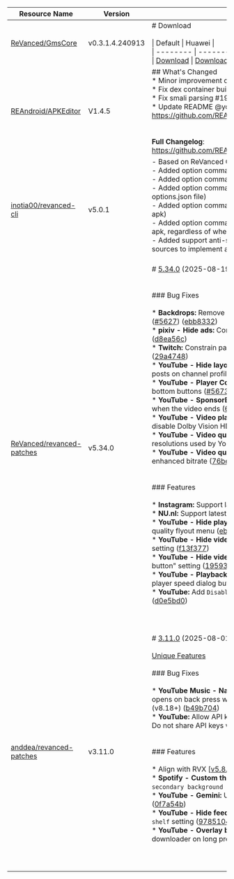 | Resource Name | Version | Changelog | Published On | Build By|
|---------------|---------|-----------|--------------|---------|
| [ReVanced/GmsCore](https://github.com/ReVanced/GmsCore/releases/tag/v0.3.1.4.240913) | v0.3.1.4.240913 | # Download<br><br>\| Default \| Huawei \|<br>\| -------- \| -------- \|<br>\| [Download](https://github.com/ReVanced/GmsCore/releases/download/v0.3.1.4.240913/app.revanced.android.gms-240913008-signed.apk) \|  [Download](https://github.com/ReVanced/GmsCore/releases/download/v0.3.1.4.240913/app.revanced.android.gms-240913008-hw-signed.apk) \|<br> | 2024-04-05T02:37:11Z | [Docker-py-revanced](https://github.com/nikhilbadyal/docker-py-revanced) |
| [REAndroid/APKEditor](https://github.com/REAndroid/APKEditor/releases/tag/V1.4.5) | V1.4.5 | ## What's Changed<br>* Minor improvement on dex building performance<br>* Fix dex container building issues<br>* Fix smali parsing #198 <br>* Update README @yonggamer in https://github.com/REAndroid/APKEditor/pull/203<br><br><br>**Full Changelog**: https://github.com/REAndroid/APKEditor/compare/V1.4.4...V1.4.5 | 2025-08-13T20:00:41Z | [Docker-py-revanced](https://github.com/nikhilbadyal/docker-py-revanced) |
| [inotia00/revanced-cli](https://github.com/inotia00/revanced-cli/releases/tag/v5.0.1) | v5.0.1 | - Based on ReVanced Cli [5.0.0](https://github.com/ReVanced/revanced-cli/tree/v5.0.0)<br>- Added option command `options` (`options.json` file generator)<br>- Added option command `patches` (`patches.json` file generator)<br>- Added option command `--legacy-options` (set patch option via options.json file)<br>- Added option command `--rip-libs` (remove native libs from apk)<br>- Added option command `--unsigned` (disable signing of the final apk, regardless of whether it is mounted or not)<br>- Added support anti-split (merged some [REAndroid/ARSCLib](https://github.com/REAndroid/ARSCLib) sources to implement anti-split)<br><br> | 2024-12-08T09:50:42Z | [Docker-py-revanced](https://github.com/nikhilbadyal/docker-py-revanced) |
| [ReVanced/revanced-patches](https://github.com/ReVanced/revanced-patches/releases/tag/v5.34.0) | v5.34.0 | # [5.34.0](https://github.com/ReVanced/revanced-patches/compare/v5.33.0...v5.34.0) (2025-08-19)<br><br><br>### Bug Fixes<br><br>* **Backdrops:** Remove broken patch that is no longer supported ([#5627](https://github.com/ReVanced/revanced-patches/issues/5627)) ([ebb8332](https://github.com/ReVanced/revanced-patches/commit/ebb83320838aa99dd4417d45a50333dd42c1218a))<br>* **pixiv - Hide ads:** Constrain patch to last working app target ([d8ea56c](https://github.com/ReVanced/revanced-patches/commit/d8ea56ca4be47df1c43f96ec41b91c800f1d9daf))<br>* **Twitch:** Constrain patches to last working app targets ([#5373](https://github.com/ReVanced/revanced-patches/issues/5373)) ([29a4748](https://github.com/ReVanced/revanced-patches/commit/29a47481c4efa209a3a53df60613b59a73adbe07))<br>* **YouTube - Hide layout components:** Do not hide community posts on channel profiles ([#5634](https://github.com/ReVanced/revanced-patches/issues/5634)) ([9e3d5a2](https://github.com/ReVanced/revanced-patches/commit/9e3d5a2b36106479470f3f69920518b57e8c4dca))<br>* **YouTube - Player Controls:** Fix chapter title overlapping the bottom buttons ([#5673](https://github.com/ReVanced/revanced-patches/issues/5673)) ([09ccee7](https://github.com/ReVanced/revanced-patches/commit/09ccee71384df338bbf8acc1097f619a372c4868))<br>* **YouTube - SponsorBlock:** Do not hide voting or create button when the video ends ([6aba4e2](https://github.com/ReVanced/revanced-patches/commit/6aba4e284de9bb94b49eea8be2baf2870eecbbcf))<br>* **YouTube - Video playback:** Disable HDR video does not disable Dolby Vision HDR ([#5661](https://github.com/ReVanced/revanced-patches/issues/5661)) ([6dab988](https://github.com/ReVanced/revanced-patches/commit/6dab98810645b96bd0387ba7d607e5d8ffb1b5bb))<br>* **YouTube - Video quality:** Fix additional incorrect quality resolutions used by YouTube ([a2a1fbe](https://github.com/ReVanced/revanced-patches/commit/a2a1fbe2959be8334c54cfc3426c24a960c55c8f))<br>* **YouTube - Video quality:** Show FHD+ icon for 1080p 60fps enhanced bitrate ([76bed37](https://github.com/ReVanced/revanced-patches/commit/76bed3734093713af24ef065d5ffc5b1cd83f29a))<br><br><br>### Features<br><br>* **Instagram:** Support latest app version ([#5611](https://github.com/ReVanced/revanced-patches/issues/5611)) ([26fe690](https://github.com/ReVanced/revanced-patches/commit/26fe690dfbefe6c412c5f81f208a3b1d2fbd7a0a))<br>* **NU.nl:** Support latest app version ([#5643](https://github.com/ReVanced/revanced-patches/issues/5643)) ([7338e4a](https://github.com/ReVanced/revanced-patches/commit/7338e4a5a99f913256120d0d58fede3aa4ee8922))<br>* **YouTube - Hide player flyout menu items:** Add option to hide quality flyout menu ([eb55068](https://github.com/ReVanced/revanced-patches/commit/eb5506856a2eaf2a8585e598868ddba3e1429159))<br>* **YouTube - Hide video action buttons:** Add "Hide Hype button" setting ([f13f377](https://github.com/ReVanced/revanced-patches/commit/f13f3770e7c4fd5bff8f3e224fb1b1ead50a3c18))<br>* **YouTube - Hide video action buttons:** Add "Hide Promote button" setting ([1959396](https://github.com/ReVanced/revanced-patches/commit/1959396a53f4c07b94acddc5c0ee6cdf7ade7c7b))<br>* **YouTube - Playback speed:** Show current playback speed on player speed dialog button ([#5607](https://github.com/ReVanced/revanced-patches/issues/5607)) ([279436a](https://github.com/ReVanced/revanced-patches/commit/279436a3657b50f98bb4cc64dc88dc14e422f204))<br>* **YouTube:** Add `Disable sign in to TV popup` patch ([#5639](https://github.com/ReVanced/revanced-patches/issues/5639)) ([d0e5bd0](https://github.com/ReVanced/revanced-patches/commit/d0e5bd0479a8910b081c483ed2a6ab4d7134e3c3))<br><br><br><br> | 2025-08-19T15:13:52Z | [Docker-py-revanced](https://github.com/nikhilbadyal/docker-py-revanced) |
| [anddea/revanced-patches](https://github.com/anddea/revanced-patches/releases/tag/v3.11.0) | v3.11.0 | # [3.11.0](https://github.com/anddea/revanced-patches/compare/v3.10.0...v3.11.0) (2025-08-01)<br><br>[Unique Features](https://github.com/anddea/revanced-patches/wiki/Unique-features)<br><br>### Bug Fixes<br><br>* **YouTube Music - Navigation bar components:** Samples tab opens on back press when 'Replace Samples button' is enabled (v8.18+) ([b49b704](https://github.com/anddea/revanced-patches/commit/b49b70404130206654d90b839f0a1be7e2c246e3))<br>* **YouTube:** Allow API key export for `Return YouTube Username` (⚠️ Do not share API keys with anyone) ([7ae6867](https://github.com/anddea/revanced-patches/commit/7ae68672758ca6a76bada7c7fb96807dda3569dc))<br><br><br>### Features<br><br>* Align with RVX [[v5.8.1](https://github.com/inotia00/revanced-patches/releases/tag/v5.8.1)] ([6fbd725](https://github.com/anddea/revanced-patches/commit/6fbd72559373786ca6058491ae8de645b999541b))<br>* **Spotify - Custom theme:** Add `Icon color` and `Enable secondary background color` patch options ([56b851b](https://github.com/anddea/revanced-patches/commit/56b851bccb755f4a502ebdfdf8e81f196ba9674b))<br>* **YouTube - Gemini:** Update model to Gemini 2.5 Flash ([#1148](https://github.com/anddea/revanced-patches/issues/1148)) ([0f7a54b](https://github.com/anddea/revanced-patches/commit/0f7a54b6888013d3c50f4dc6c1f30c108c094436))<br>* **YouTube - Hide feed components:** Add `Hide "Most relevant" shelf` setting ([9785104](https://github.com/anddea/revanced-patches/commit/9785104949265692e5d65b1296d5db53b0d3b386))<br>* **YouTube - Overlay buttons:** Use modern dialog for the second downloader on long press ([449078d](https://github.com/anddea/revanced-patches/commit/449078d2e57e8cc153671d91caaa5ba1574b1283))<br><br><br><br> | 2025-08-01T15:47:24Z | [Docker-py-revanced](https://github.com/nikhilbadyal/docker-py-revanced) |